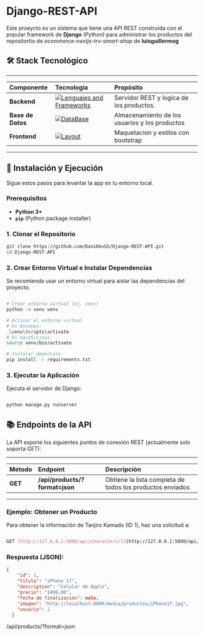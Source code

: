 # Django-REST-API
Este proeycto es un sistema que tiene una API REST construida con el popular framework de **Django** (Python) para administrar los productos del repositortio de *ecommerce-nextjs-trv-smart-shop* de **luisguillermog**

## 🛠️ Stack Tecnológico

---
| Componente | Tecnología | Propósito |
| :--- | :---| :--- |
| **Backend** | [![Lenguajes and Frameworks](https://skillicons.dev/icons?i=py,django)](https://github.com/DaniDevGS/Demon-Slayer-API)| Servidor REST y logica de los productos. |
| **Base de Datos** | [![DataBase](https://skillicons.dev/icons?i=postgresql,sqlite)](https://github.com/DaniDevGS/Demon-Slayer-API) | Almacenamiento de los usuarios y los productos |
| **Frontend** | [![Layout](https://skillicons.dev/icons?i=html,bootstrap)](https://github.com/DaniDevGS/Demon-Slayer-API) | Maquetacion y estilos con bootstrap |
---

## 🚀 Instalación y Ejecución

Sigue estos pasos para levantar la app en tu entorno local.

### Prerequisitos

* **Python 3+**
* **`pip`** (Python package installer)

### 1. Clonar el Repositorio

```bash
git clone https://github.com/DaniDevGS/Django-REST-API.git
cd Django-REST-API
```

### 2. Crear Entorno Virtual e Instalar Dependencias

Se recomienda usar un entorno virtual para aislar las dependencias del proyecto.

```bash

# Crear entorno virtual (ej. venv)
python -m venv venv

# Activar el entorno virtual
# En Windows:
.\venv\Scripts\activate
# En macOS/Linux:
source venv/bin/activate

# Instalar depencias
pip install -r requirements.txt
```
### 3. Ejecutar la Aplicación

Ejecuta el servidor de Django:

```bash

python manage.py runserver
```

## 📚 Endpoints de la API

La API expone los siguientes puntos de conexión REST (actualmente solo soporta GET):

---
| Metodo | Endpoint | Descripción |
| :--- | :---| :--- |
| **GET** | **/api/products/?format=json** | Obtiene la lista completa de todos los productos enviados	 |
---

### Ejemplo: Obtener un Producto
Para obtener la información de Tanjiro Kamado (ID 1), haz una solicitud a:

```bash

GET [http://127.0.0.1:5000/api/characters/1](http://127.0.0.1:5000/api/characters/1)
```

### Respuesta (JSON):
```json
{
    "id": 1,
    "título": "iPhone 17",
    "description": "Celular de Apple",
    "precio": "1400.00",
    "fecha de finalización": nulo,
    "imagen": "http://localhost:8000/media/productos/iPhone17.jpg",
    "usuario": 1
  }
```


/api/products/?format=json